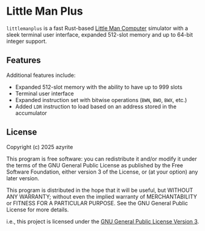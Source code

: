# Little Man Plus

`littlemanplus` is a fast Rust-based [Little Man Computer](https://en.wikipedia.org/wiki/Little_Man_Computer) simulator
with a sleek terminal user interface, expanded 512-slot memory and up to 64-bit integer support.

## Features

Additional features include:

- Expanded 512-slot memory with the ability to have up to 999 slots
- Terminal user interface
- Expanded instruction set with bitwise operations (`BWN`, `BWO`, `BWX`, etc.)
- Added `LDR` instruction to load based on an address stored in the accumulator

## License
Copyright (c) 2025 azyrite

This program is free software: you can redistribute it and/or modify
it under the terms of the GNU General Public License as published by
the Free Software Foundation, either version 3 of the License, or
(at your option) any later version.

This program is distributed in the hope that it will be useful,
but WITHOUT ANY WARRANTY; without even the implied warranty of
MERCHANTABILITY or FITNESS FOR A PARTICULAR PURPOSE.  See the
GNU General Public License for more details.

i.e., this project is licensed under the [GNU General Public License Version 3](/LICENSE).